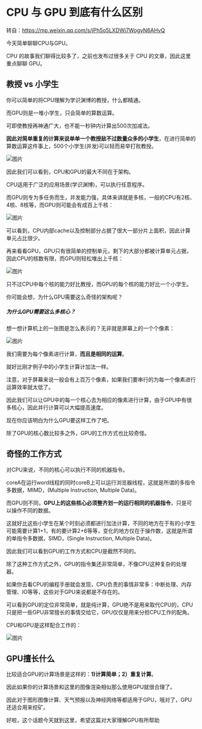 # CPU 与 GPU 到底有什么区别

转自：https://mp.weixin.qq.com/s/jPh5o5LXDWi7WogyN6AHvQ

今天简单聊聊CPU与GPU。

CPU 的故事我们聊得比较多了，之前也发布过很多关于 CPU 的文章，因此这里重点聊聊 GPU。

## 教授 vs 小学生

你可以简单的将CPU理解为学识渊博的教授，什么都精通。

而GPU则是一堆小学生，只会简单的算数运算。

可即使教授再神通广大，也不能一秒钟内计算出500次加减法。

**因此对简单重复的计算来说单单一个教授敌不过数量众多的小学生**，在进行简单的算数运算这件事上，500个小学生(并发)可以轻而易举打败教授。

![图片](https://mmbiz.qpic.cn/mmbiz_png/9BK2WL6kfcRXJEh4vVFVpISFwwaRAmv2mzJxibOzibhSWunYV7hNlic0b2GskKAstZaYiaPxWKXWYFjznlnxrc1cCA/640?wx_fmt=png&wxfrom=5&wx_lazy=1&wx_co=1)

因此我们可以看到，CPU和GPU的最大不同在于架构。

CPU适用于广泛的应用场景(学识渊博)，可以执行任意程序。

而GPU则专为多任务而生，并发能力强，具体来讲就是多核，一般的CPU有2核、4核、8核等，而GPU则可能会有成百上千核：

![图片](https://mmbiz.qpic.cn/mmbiz_png/9BK2WL6kfcRXJEh4vVFVpISFwwaRAmv2aZgO3zGlNwbAJsBibczY5ZNtDlOZxPTL7BgOovx7aRfKJFBjL3DyF1w/640?wx_fmt=png&wxfrom=5&wx_lazy=1&wx_co=1)

可以看到，CPU内部cache以及控制部分占据了很大一部分片上面积，因此计算单元占比很少。

再来看看GPU，GPU只有很简单的控制单元，剩下的大部分都被计算单元占据，因此CPU的核数有限，而GPU则轻松堆出上千核：

![图片](https://mmbiz.qpic.cn/mmbiz_png/9BK2WL6kfcRXJEh4vVFVpISFwwaRAmv2IDAtOrzQaeHna4kOGQzdqKnZ1VGYur6zfXJ1t4wSQ3ZXg2LbkjtP1g/640?wx_fmt=png&wxfrom=5&wx_lazy=1&wx_co=1)

只不过CPU中每个核的能力好比教授，而GPU的每个核的能力好比一个小学生。

你可能会想，为什么GPU需要这么奇怪的架构呢？

##### **为什么GPU需要这么多核心？**

想一想计算机上的一张图是怎么表示的？无非就是屏幕上的一个个像素：

![图片](https://mmbiz.qpic.cn/mmbiz_png/9BK2WL6kfcRXJEh4vVFVpISFwwaRAmv2eXEYw8XU6pM3YyeKTsaHeuTzHZBYTaWxhROOExOVl4ribKUN5HiaDw9w/640?wx_fmt=png&wxfrom=5&wx_lazy=1&wx_co=1)

我们需要为每个像素进行计算，**而且是相同的运算**。

就好比刚才例子中的小学生计算计加法一样。

注意，对于屏幕来说一般会有上百万个像素，如果我们要串行的为每一个像素进行运算效率就太低了。

因此我们可以让GPU中的每一个核心去为相应的像素进行计算，由于GPU中有很多核心，因此并行计算可以大幅提高速度。

现在你应该明白为什么GPU要这样工作了吧。

除了GPU的核心数比较多之外，GPU的工作方式也比较奇怪。

## 奇怪的工作方式

对CPU来说，不同的核心可以执行不同的机器指令。

coreA在运行word线程的同时coreB上可以运行浏览器线程，这就是所谓的多指令多数据，MIMD，(Multiple Instruction, Multiple Data)。

而GPU则不同，**GPU上的这些核心必须整齐划一的运行相同的机器指令**，只是可以操作不同的数据。

这就好比这些小学生在某个时刻必须都进行加法计算，不同的地方在于有的小学生可能需要计算1+1，有的要计算2+6等等，变化的地方仅在于操作数，这就是所谓的单指令多数据，SIMD，(Single Instruction, Multiple Data)。

因此我们可以看到GPU的工作方式和CPU是截然不同的。

除了这种工作方式之外，GPU的指令集还非常简单，不像CPU这种复杂的处理器。

如果你去看CPU的编程手册就会发现，CPU负责的事情非常多：中断处理、内存管理、IO等等，这些对于GPU来说都是不存在的。

可以看到GPU的定位非常简单，就是纯计算，GPU绝不是用来取代CPU的，CPU只是把一些GPU非常擅长的事情交给它，GPU仅仅是用来分担CPU工作的配角。

CPU和GPU是这样配合工作的：

![图片](https://mmbiz.qpic.cn/mmbiz_png/9BK2WL6kfcRXJEh4vVFVpISFwwaRAmv2HVc46Le0M82yAdzU48ug28xn5Wt700mAQZOUBtNw2icGpUrVEs8WzFg/640?wx_fmt=png&wxfrom=5&wx_lazy=1&wx_co=1)

## GPU擅长什么

比较适合GPU的计算场景是这样的：**1)计算简单；2）重复计算**。

因此如果你的计算场景和这里的图像渲染相似那么使用GPU就很合理了。

因此对于图形图像计算、天气预报以及神经网络等都适用于GPU，哦对了，GPU还适合用来挖矿。

好啦，这个话题今天就到这里，希望这篇对大家理解GPU有所帮助